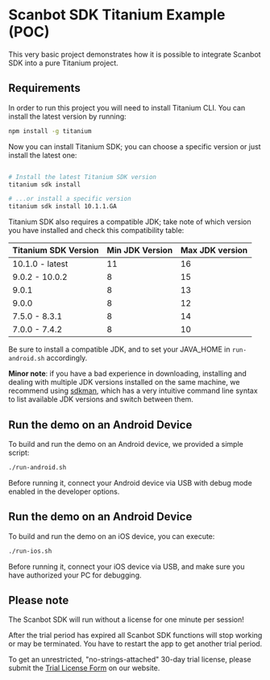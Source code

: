 # Scanbot SDK Titanium Example (POC)

This very basic project demonstrates how it is possible to integrate Scanbot SDK into a pure Titanium project.

## Requirements

In order to run this project you will need to install Titanium CLI. You can install the latest version by running:

```bash 
npm install -g titanium
```

Now you can install Titanium SDK; you can choose a specific version or just install the latest one:

```bash 

# Install the latest Titanium SDK version
titanium sdk install

# ...or install a specific version
titanium sdk install 10.1.1.GA

```

Titanium SDK also requires a compatible JDK; take note of which version you have installed and check this compatibility table:

| Titanium SDK Version | Min JDK Version | Max JDK version |
|----------------------|-----------------|-----------------|
| 10.1.0 - latest      |              11 |              16 |
| 9.0.2 - 10.0.2       |               8 |              15 |
| 9.0.1                |               8 |              13 |
| 9.0.0                |               8 |              12 |
| 7.5.0 - 8.3.1        |               8 |              14 |
| 7.0.0 - 7.4.2        |               8 |              10 |


Be sure to install a compatible JDK, and to set your JAVA_HOME in `run-android.sh` accordingly.


**Minor note**: if you have a bad experience in downloading, installing and dealing with multiple JDK versions installed on the same machine, we recommend using [sdkman](https://sdkman.io/install), which has a very intuitive command line syntax to list available JDK versions and switch between them.


## Run the demo on an Android Device

To build and run the demo on an Android device, we provided a simple script:

```bash
./run-android.sh
```

Before running it, connect your Android device via USB with debug mode enabled in the developer options.

## Run the demo on an Android Device

To build and run the demo on an iOS device, you can execute:

```bash
./run-ios.sh
```

Before running it, connect your iOS device via USB, and make sure you have authorized your PC for debugging.

## Please note

The Scanbot SDK will run without a license for one minute per session!

After the trial period has expired all Scanbot SDK functions will stop working or may be terminated.
You have to restart the app to get another trial period.

To get an unrestricted, "no-strings-attached" 30-day trial license, please submit the [Trial License Form](https://scanbot.io/en/sdk/demo/trial) on our website.


